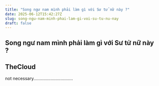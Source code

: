 ```yaml
---
title: "Song ngư nam mình phải làm gì với Sư tử nữ này ?"
date: 2025-06-12T15:42:27Z
slug: song-ngu-nam-minh-phai-lam-gi-voi-su-tu-nu-nay
draft: false
---
```


## Song ngư nam mình phải làm gì với Sư tử nữ này ?

## TheCloud

not necessary................................